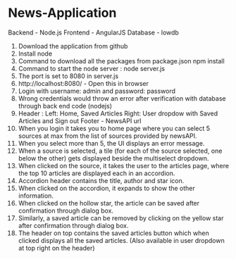 # News-Application

Backend - Node.js
Frontend - AngularJS
Database - lowdb

1. Download the application from github
2. Install node
3. Command to download all the packages from package.json npm install
4. Command to start the node server : node server.js
5. The port is set to 8080 in server.js
6. http://localhost:8080/ - Open this in browser
7. Login with username: admin and password: password
8. Wrong credentials would throw an error after verification with database through back end code (nodejs)
9. Header :
    Left: Home, Saved Articles
    Right: User dropdow with Saved Articles and Sign out
   Footer - NewsAPI url
10. When you login it takes you to home page where you can select 5 sources at max from the list of sources provided by newsAPI.
11. When you select more than 5, the UI displays an error message.
12. When a source is selected, a tile (for each of the source selected, one below the other) gets displayed beside the multiselect dropdown.
13. When clicked on the source, it takes the user to the articles page, where the top 10 articles are displayed each in an accordion.
14. Accordion header contains the title, author and star icon.
15. When clicked on the accordion, it expands to show the other information.
16. When clicked on the hollow star, the article can be saved after confirmation through dialog box.
17. Similarly, a saved article can be removed by clicking on the yellow star after confirmation through dialog box.
18. The header on top contains the saved articles button which when clicked displays all the saved articles.
    (Also available in user dropdown at top right on the header)